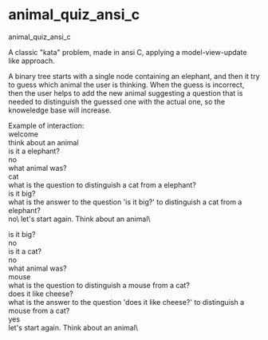 # animal_quiz_ansi_c
animal_quiz_ansi_c

A classic "kata" problem, made in ansi C, applying a model-view-update like approach.

A binary tree starts with a single node containing an elephant, and then it try to guess which animal the user is thinking.
When the guess is incorrect, then the user helps to add the new animal suggesting a question that is needed to distinguish the guessed one with the actual one, so the knoweledge base will increase.

Example of interaction:\
welcome\
think about an animal\
is it a elephant?\
no\
what animal was?\
cat\
what is the question to distinguish a cat from a elephant?\
is it big?\
what is the answer to the question 'is it big?' to distinguish a cat from a elephant?\
no\ 
let's start again. Think about an animal\

is it big?\
no\
is it a cat?\
no\
what animal was?\
mouse\
what is the question to distinguish a mouse from a cat?\
does it like cheese?\
what is the answer to the question 'does it like cheese?' to distinguish a mouse from a cat?\
yes\
let's start again. Think about an animal\

